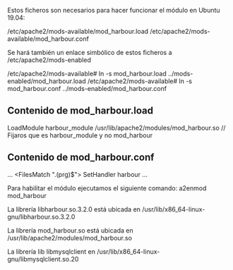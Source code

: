 Estos ficheros son necesarios para hacer funcionar el módulo en Ubuntu 19.04:

/etc/apache2/mods-available/mod_harbour.load
/etc/apache2/mods-available/mod_harbour.conf

Se hará también un enlace simbólico de estos ficheros a /etc/apache2/mods-enabled

/etc/apache2/mods-available# ln -s mod_harbour.load ../mods-enabled/mod_harbour.load
/etc/apache2/mods-available# ln -s mod_harbour.conf ../mods-enabled/mod_harbour.conf

Contenido de mod_harbour.load
-----------------------------

LoadModule harbour_module /usr/lib/apache2/modules/mod_harbour.so  // Fijaros que es harbour_module y no mod_harbour

Contenido de mod_harbour.conf
-----------------------------
...
<IfModule mod_harbour.c>
        <FilesMatch "\.(prg)$">
                SetHandler harbour
        </FilesMatch>
</IfModule>
...

Para habilitar el módulo ejecutamos el siguiente comando: a2enmod mod_harbour


La librería libharbour.so.3.2.0 está ubicada en /usr/lib/x86_64-linux-gnu/libharbour.so.3.2.0

La librería mod_harbour.so está ubicada en /usr/lib/apache2/modules/mod_harbour.so

La librería lib libmysqlclient en /usr/lib/x86_64-linux-gnu/libmysqlclient.so.20

